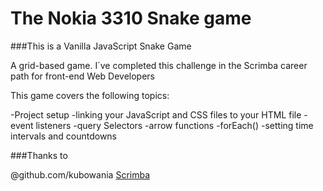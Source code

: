 # The Nokia 3310 Snake game

###This is a Vanilla JavaScript Snake Game

A grid-based game. I´ve completed this challenge in the Scrimba career path for front-end Web Developers

This game covers the following topics:

-Project setup
-linking your JavaScript and CSS files to your HTML file
-event listeners
-query Selectors
-arrow functions
-forEach()
-setting time intervals and countdowns

###Thanks to

@github.com/kubowania
[Scrimba](https://scrimba.com/)
